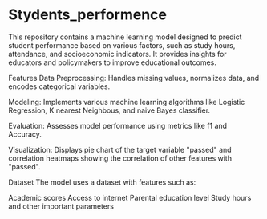 # Stydents_performence

This repository contains a machine learning model designed to predict student performance based on various factors, such as study hours, attendance, and socioeconomic indicators. It provides insights for educators and policymakers to improve educational outcomes.

Features
Data Preprocessing: Handles missing values, normalizes data, and encodes categorical variables.

Modeling: Implements various machine learning algorithms like Logistic Regression, K nearest Neighbous, and naive Bayes classifier.

Evaluation: Assesses model performance using metrics like f1 and Accuracy.

Visualization: Displays pie chart of the target variable "passed" and correlation heatmaps showing the correlation of other features with "passed".

Dataset
The model uses a dataset with features such as:

Academic scores
Access to internet
Parental education level
Study hours
and other important parameters
